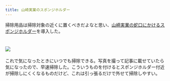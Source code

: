 ```yaml
---
title: 山崎実業のスポンジホルダー
---
```

掃除用品は掃除対象の近くに置くべきだよなと思い、[山崎実業の蛇口にかけるスポンジホルダー](https://www.amazon.co.jp/dp/B07MM4GC6P)を導入した。

![](https://lh3.googleusercontent.com/K7oDzkERcAPZgAhypUOCqyYxI4bzkxg-fo9XevZVtUG7dxhVrwppOTl_CppuZ4rY0i4NwaYT-U3NZRURGEXcYnD4RM2BPzcrTDx5mVL0Aa0qQNVxvsPcqxiZPLIcW-NGgESMjZMUjCk1YKc3mY5_nOi0Bn2vW23ei34MX4r1iznKu3VBshKciNsW)
===============================================================================================================================================================================================================================

これで気になったときにいつでも掃除できる。写真を撮って記事に載せていたら気になったので、早速掃除した。こういうものを付けるとスポンジホルダー付近が掃除しにくくなるものだけど、これは引っ張るだけで外せて掃除しやすい。
